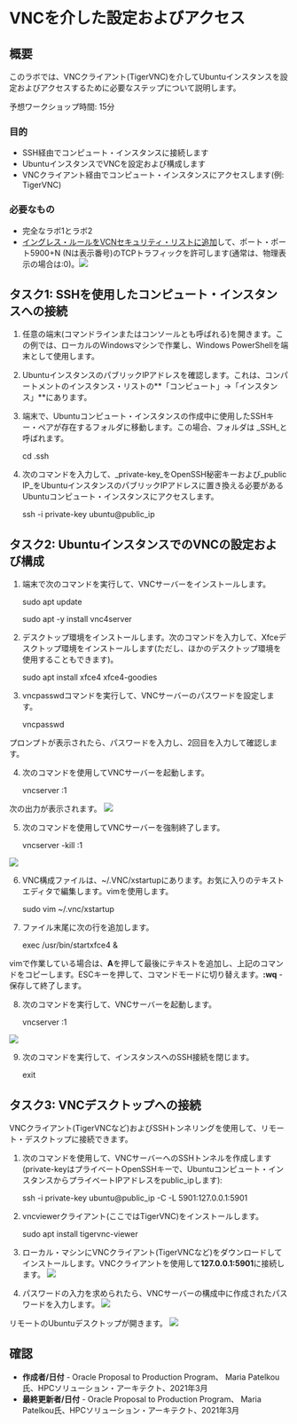 # VNCを介した設定およびアクセス

## 概要

このラボでは、VNCクライアント(TigerVNC)を介してUbuntuインスタンスを設定およびアクセスするために必要なステップについて説明します。

予想ワークショップ時間: 15分

### 目的

*   SSH経由でコンピュート・インスタンスに接続します
*   UbuntuインスタンスでVNCを設定および構成します
*   VNCクライアント経由でコンピュート・インスタンスにアクセスします(例: TigerVNC)

### 必要なもの

*   完全なラボ1とラボ2
*   [イングレス・ルールをVCNセキュリティ・リストに追加](https://docs.oracle.com/en-us/iaas/Content/Network/Concepts/securitylists.htm#Using)して、ポート・ポート5900+N (Nは表示番号)のTCPトラフィックを許可します(通常は、物理表示の場合は:0)。![](images/vncseclist.PNG " ")

## タスク1: SSHを使用したコンピュート・インスタンスへの接続

1.  任意の端末(コマンドラインまたはコンソールとも呼ばれる)を開きます。この例では、ローカルのWindowsマシンで作業し、Windows PowerShellを端末として使用します。
    
2.  UbuntuインスタンスのパブリックIPアドレスを確認します。これは、コンパートメントのインスタンス・リストの**「コンピュート」→「インスタンス」**にあります。
    
3.  端末で、Ubuntuコンピュート・インスタンスの作成中に使用したSSHキー・ペアが存在するフォルダに移動します。この場合、フォルダは _SSH_と呼ばれます。
    

       <copy>cd .ssh</copy>
    

4.  次のコマンドを入力して、_private-key_をOpenSSH秘密キーおよび_public IP_をUbuntuインスタンスのパブリックIPアドレスに置き換える必要があるUbuntuコンピュート・インスタンスにアクセスします。

       <copy>ssh -i private-key ubuntu@public_ip</copy>
    

## タスク2: UbuntuインスタンスでのVNCの設定および構成

1.  端末で次のコマンドを実行して、VNCサーバーをインストールします。

       <copy>sudo apt update</copy>
    

    <copy>sudo apt -y install vnc4server</copy>
    

2.  デスクトップ環境をインストールします。次のコマンドを入力して、Xfceデスクトップ環境をインストールします(ただし、ほかのデスクトップ環境を使用することもできます)。

       <copy>sudo apt install xfce4 xfce4-goodies</copy>
    

3.  vncpasswdコマンドを実行して、VNCサーバーのパスワードを設定します。

       <copy>vncpasswd</copy>
    

プロンプトが表示されたら、パスワードを入力し、2回目を入力して確認します。

4.  次のコマンドを使用してVNCサーバーを起動します。

       <copy>vncserver :1</copy>
    

次の出力が表示されます。 ![](images/vncserver.PNG " ")

5.  次のコマンドを使用してVNCサーバーを強制終了します。

       <copy>vncserver -kill :1</copy>
    

![](images/vnc-kill.PNG " ")

6.  VNC構成ファイルは、~/.VNC/xstartupにあります。お気に入りのテキストエディタで編集します。vimを使用します。

       <copy>sudo vim ~/.vnc/xstartup</copy>
    

7.  ファイル末尾に次の行を追加します。

       <copy>exec /usr/bin/startxfce4 &</copy>
    

vimで作業している場合は、**A**を押して最後にテキストを追加し、上記のコマンドをコピーします。ESCキーを押して、コマンドモードに切り替えます。**:wq** - 保存して終了します。

8.  次のコマンドを実行して、VNCサーバーを起動します。

       <copy>vncserver :1</copy>
    

![](images/startvncserver.PNG " ")

9.  次のコマンドを実行して、インスタンスへのSSH接続を閉じます。

       <copy>exit</copy>
    

## タスク3: VNCデスクトップへの接続

VNCクライアント(TigerVNCなど)およびSSHトンネリングを使用して、リモート・デスクトップに接続できます。

1.  次のコマンドを使用して、VNCサーバーへのSSHトンネルを作成します(private-keyはプライベートOpenSSHキーで、Ubuntuコンピュート・インスタンスからプライベートIPアドレスをpublic\_ipします):

    <copy>ssh -i private-key ubuntu@public_ip -C -L 5901:127.0.0.1:5901</copy>
    

2.  vncviewerクライアント(ここではTigerVNC)をインストールします。

       <copy>sudo apt install tigervnc-viewer</copy>
    

3.  ローカル・マシンにVNCクライアント(TigerVNCなど)をダウンロードしてインストールします。VNCクライアントを使用して**127.0.0.1:5901**に接続します。 ![](images/tigervnc.PNG " ")
    
4.  パスワードの入力を求められたら、VNCサーバーの構成中に作成されたパスワードを入力します。 ![](images/tigervncpwd.PNG " ")
    

リモートのUbuntuデスクトップが開きます。 ![](images/vncdesktop.PNG " ")

## **確認**

*   **作成者/日付** - Oracle Proposal to Production Program、 Maria Patelkou氏、HPCソリューション・アーキテクト、2021年3月
*   **最終更新者/日付** - Oracle Proposal to Production Program、 Maria Patelkou氏、HPCソリューション・アーキテクト、2021年3月
